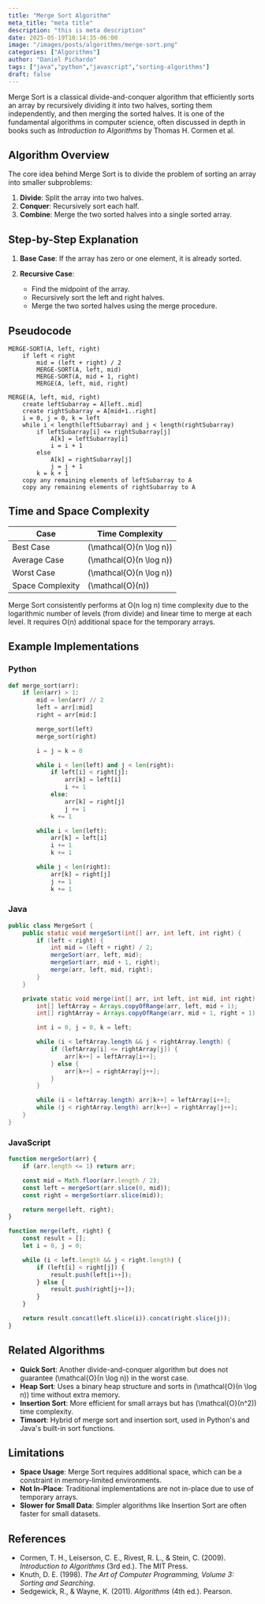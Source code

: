 ```yaml
---
title: "Merge Sort Algorithm"
meta_title: "meta title"
description: "this is meta description"
date: 2025-05-19T10:14:35-06:00
image: "/images/posts/algorithms/merge-sort.png"
categories: ["Algorithms"]
author: "Daniel Pichardo"
tags: ["java","python","javascript","sorting-algorithms"]
draft: false
---
```



Merge Sort is a classical divide-and-conquer algorithm that efficiently sorts an array by recursively dividing it into two halves, sorting them independently, and then merging the sorted halves. It is one of the fundamental algorithms in computer science, often discussed in depth in books such as *Introduction to Algorithms* by Thomas H. Cormen et al.

## Algorithm Overview

The core idea behind Merge Sort is to divide the problem of sorting an array into smaller subproblems:

1. **Divide**: Split the array into two halves.
2. **Conquer**: Recursively sort each half.
3. **Combine**: Merge the two sorted halves into a single sorted array.

## Step-by-Step Explanation

1. **Base Case**: If the array has zero or one element, it is already sorted.
2. **Recursive Case**:

   * Find the midpoint of the array.
   * Recursively sort the left and right halves.
   * Merge the two sorted halves using the merge procedure.

## Pseudocode

```shell
MERGE-SORT(A, left, right)
    if left < right
        mid = (left + right) / 2
        MERGE-SORT(A, left, mid)
        MERGE-SORT(A, mid + 1, right)
        MERGE(A, left, mid, right)

MERGE(A, left, mid, right)
    create leftSubarray = A[left..mid]
    create rightSubarray = A[mid+1..right]
    i = 0, j = 0, k = left
    while i < length(leftSubarray) and j < length(rightSubarray)
        if leftSubarray[i] <= rightSubarray[j]
            A[k] = leftSubarray[i]
            i = i + 1
        else
            A[k] = rightSubarray[j]
            j = j + 1
        k = k + 1
    copy any remaining elements of leftSubarray to A
    copy any remaining elements of rightSubarray to A
```

## Time and Space Complexity

| Case             | Time Complexity |
| ---------------- | --------------- |
| Best Case        | \(\mathcal{O}(n \log n)\)      |
| Average Case     | \(\mathcal{O}(n \log n)\)      |
| Worst Case       | \(\mathcal{O}(n \log n)\)      |
| Space Complexity | \(\mathcal{O}(n)\)            |

Merge Sort consistently performs at O(n log n) time complexity due to the logarithmic number of levels (from divide) and linear time to merge at each level. It requires O(n) additional space for the temporary arrays.

## Example Implementations

### Python

```python
def merge_sort(arr):
    if len(arr) > 1:
        mid = len(arr) // 2
        left = arr[:mid]
        right = arr[mid:]

        merge_sort(left)
        merge_sort(right)

        i = j = k = 0

        while i < len(left) and j < len(right):
            if left[i] < right[j]:
                arr[k] = left[i]
                i += 1
            else:
                arr[k] = right[j]
                j += 1
            k += 1

        while i < len(left):
            arr[k] = left[i]
            i += 1
            k += 1

        while j < len(right):
            arr[k] = right[j]
            j += 1
            k += 1
```

### Java

```java
public class MergeSort {
    public static void mergeSort(int[] arr, int left, int right) {
        if (left < right) {
            int mid = (left + right) / 2;
            mergeSort(arr, left, mid);
            mergeSort(arr, mid + 1, right);
            merge(arr, left, mid, right);
        }
    }

    private static void merge(int[] arr, int left, int mid, int right) {
        int[] leftArray = Arrays.copyOfRange(arr, left, mid + 1);
        int[] rightArray = Arrays.copyOfRange(arr, mid + 1, right + 1);

        int i = 0, j = 0, k = left;

        while (i < leftArray.length && j < rightArray.length) {
            if (leftArray[i] <= rightArray[j]) {
                arr[k++] = leftArray[i++];
            } else {
                arr[k++] = rightArray[j++];
            }
        }

        while (i < leftArray.length) arr[k++] = leftArray[i++];
        while (j < rightArray.length) arr[k++] = rightArray[j++];
    }
}
```

### JavaScript

```javascript
function mergeSort(arr) {
    if (arr.length <= 1) return arr;

    const mid = Math.floor(arr.length / 2);
    const left = mergeSort(arr.slice(0, mid));
    const right = mergeSort(arr.slice(mid));

    return merge(left, right);
}

function merge(left, right) {
    const result = [];
    let i = 0, j = 0;

    while (i < left.length && j < right.length) {
        if (left[i] < right[j]) {
            result.push(left[i++]);
        } else {
            result.push(right[j++]);
        }
    }

    return result.concat(left.slice(i)).concat(right.slice(j));
}
```

## Related Algorithms

* **Quick Sort**: Another divide-and-conquer algorithm but does not guarantee \(\mathcal{O}(n \log n)\) in the worst case.
* **Heap Sort**: Uses a binary heap structure and sorts in \(\mathcal{O}(n \log n)\) time without extra memory.
* **Insertion Sort**: More efficient for small arrays but has \(\mathcal{O}(n^2)\) time complexity.
* **Timsort**: Hybrid of merge sort and insertion sort, used in Python's and Java's built-in sort functions.

## Limitations

* **Space Usage**: Merge Sort requires additional space, which can be a constraint in memory-limited environments.
* **Not In-Place**: Traditional implementations are not in-place due to use of temporary arrays.
* **Slower for Small Data**: Simpler algorithms like Insertion Sort are often faster for small datasets.

## References

* Cormen, T. H., Leiserson, C. E., Rivest, R. L., & Stein, C. (2009). *Introduction to Algorithms* (3rd ed.). The MIT Press.
* Knuth, D. E. (1998). *The Art of Computer Programming, Volume 3: Sorting and Searching*.
* Sedgewick, R., & Wayne, K. (2011). *Algorithms* (4th ed.). Pearson.
